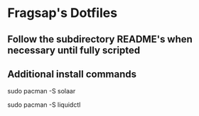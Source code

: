 # Fragsap's Dotfiles

## Follow the subdirectory README's when necessary until fully scripted

## Additional install commands

sudo pacman -S solaar

sudo pacman -S liquidctl
